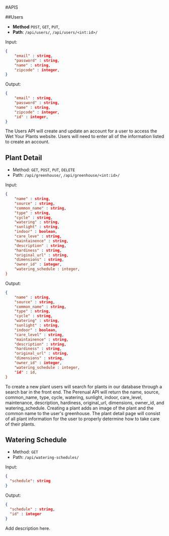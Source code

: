 #APIS

##Users

- **Method** `POST`, `GET`, `PUT`,
- **Path**: `/api/users/`, `/api/users/<int:id>/`

Input:

```json
{
    "email" : string,
    "password" : string,
    "name" : string,
    "zipcode" : integer,
}
```

Output:

```json
{
    "email" : string,
    "password" : string,
    "name" : string,
    "zipcode" : integer,
    "id" : integer,
}
```

The Users API will create and update an account for a user to access the Wet Your Plants website. Users will need to enter all of the information listed to create an account.

## Plant Detail

- Method: `GET`, `POST`, `PUT`, `DELETE`
- Path: `/api/greenhouse/`, `/api/greenhouse/<int:id>/`

Input:

```json
{
    "name" : string,
    "source" : string,
    "common_name" : string,
    "type" : string,
    "cycle" : string,
    "watering" : string, 
    "sunlight" : string,
    "indoor" : boolean,
    "care_leve" : string,
    "maintainence" : string,
    "description" : string,
    "hardiness" : string,
    "original_url" : string,
    "dimensions" : string,
    "owner_id" : integer,
    "watering_schedule : integer,
}
```

Output:

```json
{
    "name" : string,
    "source" : string,
    "common_name" : string,
    "type" : string,
    "cycle" : string,
    "watering" : string, 
    "sunlight" : string,
    "indoor" : boolean,
    "care_level" : string,
    "maintainence" : string,
    "description" : string,
    "hardiness" : string,
    "original_url" : string,
    "dimensions" : string,
    "owner_id" : integer,
    "watering_schedule : integer,
    "id" : id,
}
```

To create a new plant users will search for plants in our database through a search bar in the front end. The Perenual API will return the name, source, common_name, type, cycle, watering, sunlight, indoor, care_level, maintenance, description, hardiness, original_url, dimensions, owner_id, and watering_schedule. Creating a plant adds an image of the plant and the common name to the user's greenhouse. The plant detail page will consist of all plant information for the user to properly determine how to take care of their plants.

## Watering Schedule

- Method: `GET`
- Path: `/api/watering-schedules/`

Input:

```json
{
  "schedule": string  
}
```

Output:

```json
{
  "schedule" : string,
  "id" : integer  
}
```

Add description here.

##






